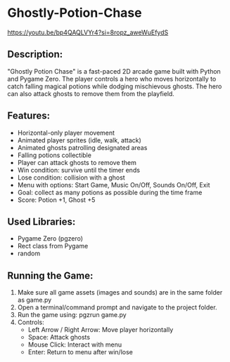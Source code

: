 # Ghostly-Potion-Chase
https://youtu.be/bp4QAQLVYr4?si=8ropz_aweWuEfydS

Description:
------------
"Ghostly Potion Chase" is a fast-paced 2D arcade game built with Python and Pygame Zero. 
The player controls a hero who moves horizontally to catch falling magical potions while dodging mischievous ghosts. 
The hero can also attack ghosts to remove them from the playfield.

Features:
---------
- Horizontal-only player movement
- Animated player sprites (idle, walk, attack)
- Animated ghosts patrolling designated areas
- Falling potions collectible
- Player can attack ghosts to remove them
- Win condition: survive until the timer ends
- Lose condition: collision with a ghost
- Menu with options: Start Game, Music On/Off, Sounds On/Off, Exit
- Goal: collect as many potions as possible during the time frame
- Score: Potion +1, Ghost +5

Used Libraries:
------------------
- Pygame Zero (pgzero)
- Rect class from Pygame
- random

Running the Game:
-----------------
1. Make sure all game assets (images and sounds) are in the same folder as game.py
2. Open a terminal/command prompt and navigate to the project folder.
3. Run the game using:
   pgzrun game.py
4. Controls:
   - Left Arrow / Right Arrow: Move player horizontally
   - Space: Attack ghosts
   - Mouse Click: Interact with menu
   - Enter: Return to menu after win/lose
